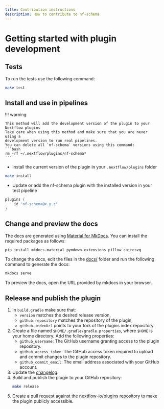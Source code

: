 ```yaml
---
title: Contribution instructions
description: How to contribute to nf-schema
---
```


# Getting started with plugin development

## Tests

To run the tests use the following command:

```bash
make test
```

## Install and use in pipelines

!!! warning

    This method will add the development version of the plugin to your Nextflow plugins
    Take care when using this method and make sure that you are never using a
    development version to run real pipelines.
    You can delete all `nf-schema` versions using this command:
    ```bash
    rm -rf ~/.nextflow/plugins/nf-schema*
    ```

- Install the current version of the plugin in your `.nextflow/plugins` folder

```bash
make install
```

- Update or add the nf-schema plugin with the installed version in your test pipeline

```groovy title="nextflow.config"
plugins {
    id 'nf-schema@x.y.z'
}
```

## Change and preview the docs

The docs are generated using [Material for MkDocs](https://squidfunk.github.io/mkdocs-material/).
You can install the required packages as follows:

```bash
pip install mkdocs-material pymdown-extensions pillow cairosvg
```

To change the docs, edit the files in the [docs/](https://github.com/nextflow-io/nf-schema/tree/master/docs) folder and run the following command to generate the docs:

```bash
mkdocs serve
```

To preview the docs, open the URL provided by mkdocs in your browser.

## Release and publish the plugin

1. In `build.gradle` make sure that:
   - `version` matches the desired release version,
   - `github.repository` matches the repository of the plugin,
   - `github.indexUrl` points to your fork of the plugins index repository.
2. Create a file named `$HOME/.gradle/gradle.properties`, where `$HOME` is your home directory. Add the following properties:
   - `github_username`: The GitHub username granting access to the plugin repository.
   - `github_access_token`: The GitHub access token required to upload and commit changes to the plugin repository.
   - `github_commit_email`: The email address associated with your GitHub account.
3. Update the [changelog](./CHANGELOG.md).
4. Build and publish the plugin to your GitHub repository:
   ```bash
   make release
   ```
5. Create a pull request against the [nextflow-io/plugins](https://github.com/nextflow-io/plugins/blob/main/plugins.json) repository to make the plugin publicly accessible.
